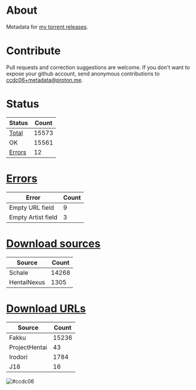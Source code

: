 # About
Metadata for [my torrent releases](https://sukebei.nyaa.si/?q=CCDC06).

# Contribute
Pull requests and correction suggestions are welcome. If you don't want to expose your github account, send anonymous contributions to [ccdc06+metadata@proton.me](mailto:ccdc06+metadata@proton.me).

<!-- [Status] -->
# Status
|Status|Count|
|-|-|
|[Total](indexes/list.csv)|15573|
|OK|15561|
|[Errors](indexes/errors.csv)|12|

# [Errors](indexes/errors.csv)
|Error|Count|
|-|-|
|Empty URL field|9|
|Empty Artist field|3|

# [Download sources](indexes/downloadSource.csv)
|Source|Count|
|-|-|
|Schale|14268|
|HentaiNexus|1305|

# [Download URLs](indexes/urlSource.csv)
|Source|Count|
|-|-|
|Fakku|15236|
|ProjectHentai|43|
|Irodori|1784|
|J18|16|
<!-- [/Status] -->

![#ccdc06](https://placehold.co/15x15/ccdc06/ccdc06.png)
